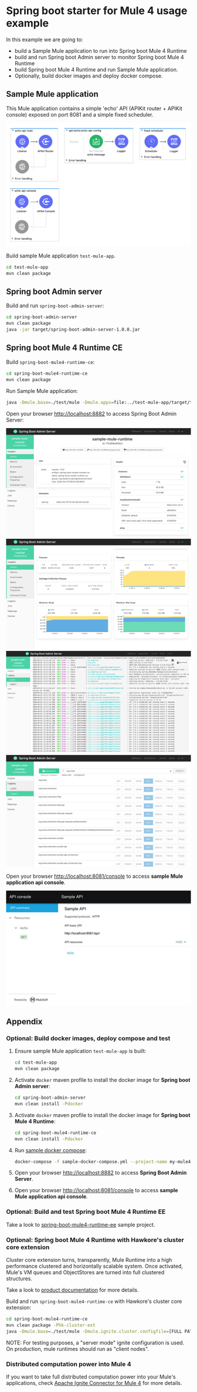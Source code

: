 # Spring boot starter for Mule 4 usage example

In this example we are going to:

- build a Sample Mule application to run into Spring boot Mule 4 Runtime
- build and run Spring boot Admin server to monitor Spring boot Mule 4 Runtime
- build Spring boot Mule 4 Runtime and run Sample Mule application.
- Optionally, build docker images and deploy docker compose.

## Sample Mule application

This Mule application contains a simple 'echo' API (APIKit router + APIKit console) exposed on port 8081 and a simple fixed scheduler.

![](../docs/assets/mule4-test-app-flows.png)

Build sample Mule application `test-mule-app`. 

``` bash
cd test-mule-app
mvn clean package
```

## Spring boot Admin server

Build and run `spring-boot-admin-server`:

``` bash
cd spring-boot-admin-server
mvn clean package
java -jar target/spring-boot-admin-server-1.0.0.jar
```

## Spring boot Mule 4 Runtime CE

Build `spring-boot-mule4-runtime-ce`:

``` bash
cd spring-boot-mule4-runtime-ce
mvn clean package
```

Run Sample Mule application:

``` bash
java -Dmule.base=./test/mule -Dmule.apps=file:../test-mule-app/target/test-mule-app-1.0.0-mule-application.jar -Dmule.cleanStartup=true -jar target/spring-boot-mule4-runtime-ce-4.2.2.jar
```

Open your browser [http://localhost:8882](http://localhost:8882) to access Spring Boot Admin Server:

![](../docs/assets/sba-mule4-health-test-app.png)
![](../docs/assets/sba-mule4-jvm-metrics.png)
![](../docs/assets/sba-mule4-test-logfile.png)
![](../docs/assets/sba-mule4-loggers.png)

Open your browser [http://localhost:8081/console](http://localhost:8081/console) to access **sample Mule application api console**.

![](../docs/assets/mule4-test-api.png)

## Appendix

### Optional: Build docker images, deploy compose and test

1. Ensure sample Mule application `test-mule-app` is built:

    ``` bash
    cd test-mule-app
    mvn clean package
    ```

2. Activate `docker` maven profile to install the docker image for **Spring boot Admin server**:

    ``` bash
    cd spring-boot-admin-server
    mvn clean install -Pdocker
    ```

3. Activate `docker` maven profile to install the docker image for **Spring boot Mule 4 Runtime**:

    ``` bash
    cd spring-boot-mule4-runtime-ce
    mvn clean install -Pdocker
    ```

4. Run [sample docker compose](sample-docker-compose.yml):

    ``` bash
    docker-compose -f sample-docker-compose.yml --project-name my-mule4-stack up -d
    ```

5. Open your browser [http://localhost:8882](http://localhost:8882) to access **Spring Boot Admin Server**.

6. Open your browser [http://localhost:8081/console](http://localhost:8081/console) to access **sample Mule application api console**.

### Optional: Build and test Spring boot Mule 4 Runtime EE

Take a look to [spring-boot-mule4-runtime-ee](spring-boot-mule4-runtime-ee/README.md) sample project.

### Optional: Spring boot Mule 4 Runtime with Hawkore's cluster core extension

Cluster core extension turns, transparently, Mule Runtime into a high performance clustered and horizontally scalable system.
Once activated, Mule's VM queues and ObjectStores are turned into full clustered structures. 

Take a look to [product documentation](https://www.hawkore.com/product-extensions/product/pe-mule/pe-p-mulev4) for more details.

Build and run `spring-boot-mule4-runtime-ce` with Hawkore's cluster core extension:

``` bash
cd spring-boot-mule4-runtime-ce
mvn clean package -Phk-cluster-ext
java -Dmule.base=./test/mule -Dmule.ignite.cluster.configfile=[FULL PATH TO MULE BASE]/conf/ignite-mule-config-local-test.xml -jar target/spring-boot-mule4-runtime-ce-4.2.2.jar
```

NOTE: For testing purposes, a "server mode" ignite configuration is used. 
On production, mule runtimes should run as "client nodes".

### Distributed computation power into Mule 4
 
If you want to take full distributed computation power into your Mule's applications, check [Apache Ignite Connector for Mule 4](https://www.hawkore.com/plugins/product/pl-g-big-data/pl-t-ignite/pl-p-ignitev4) for more details.
